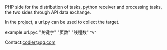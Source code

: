 ﻿PHP side for the distribution of tasks, python receiver and processing tasks, the two sides through API data exchange.

In the project, a url.py can be used to collect the target.

example:url.pyc "关键字"  "页数" "线程数" ^v^  



Contact:codier@qq.com